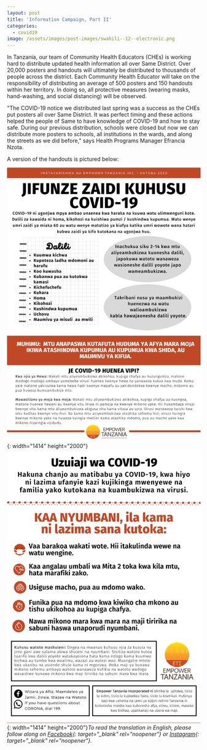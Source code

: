 ```yaml
---
layout: post
title: 'Information Campaign, Part II'
categories:
  - covid19
image: /assets/images/post-images/swahili--12--electronic.png
---
```


In Tanzania, our team of Community Health Educators (CHEs) is working hard to distribute updated health information all over Same District. Over 20,000 posters and handouts will ultimately be distributed to thousands of people across the district. Each Community Health Educator will take on the responsibility of distributing an average of 500 posters and 150 handouts within her territory. In doing so, all protective measures (wearing masks, hand-washing, and social distancing) will be observed.

"The COVID-19 notice we distributed last spring was a success as the CHEs put posters all over Same District. It was perfect timing and these actions helped the people of Same to have knowledge of COVID-19 and how to stay safe. During our previous distribution, schools were closed but now we can distribute more posters to schools, all institutions in the wards, and along the streets as we did before," says Health Programs Manager Efrancia Nzota.

A version of the handouts is pictured below:

![](/uploads/1.png){: width="1414" height="2000"}![](/uploads/2.png){: width="1414" height="2000"}*To read the translation in English, please follow along on [Facebook](https://www.facebook.com/EmpowerTZ/){: target="_blank" rel="noopener"}&nbsp;or&nbsp;[Instagram](https://www.instagram.com/empower_tanzania/){: target="_blank" rel="noopener"}.*